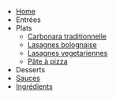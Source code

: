 <!-- docs/_sidebar.md -->
- [Home](/)
- Entrées
- Plats 
  - [Carbonara traditionnelle](/Recettes/Carbonara-traditionnelle.md)
  - [Lasagnes bolognaise](/Recettes/Lasagnes-bolognaise.md)
  - [Lasagnes vegetariennes](/Recettes/Lasagnes-vegetariennes.md)
  - [Pâte à pizza](/Recettes/Pate-a-pizza.md)
- Desserts
- [Sauces](/Recettes/Sauces/_sidebar.md)
- [Ingrédients](/Recettes/Ingredients/_sidebar.md)
